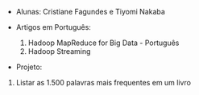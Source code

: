 * Alunas: Cristiane Fagundes e Tiyomi Nakaba

* Artigos em Português:
  1. Hadoop MapReduce for Big Data - Português
  2. Hadoop Streaming
  
 * Projeto:
  1. Listar as 1.500 palavras mais frequentes em um livro
  

